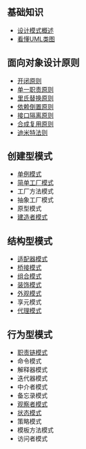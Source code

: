 ## 基础知识

- [设计模式概述](./设计模式概述.md)
- [看懂UML类图](./看懂UML类图.md)



## 面向对象设计原则

- [开闭原则](./开闭原则.md)
- [单一职责原则](./单一职责原则.md)
- [里氏替换原则](./里氏替换原则.md)
- [依赖倒置原则](./依赖倒置原则.md)
- [接口隔离原则](./接口隔离原则.md)
- [合成复用原则](./合成复用原则.md)
- [迪米特法则](./迪米特法则.md)



## 创建型模式

- [单例模式](./单例模式.md)
- [简单工厂模式](./简单工厂模式.md)
- 工厂方法模式
- 抽象工厂模式
- 原型模式
- [建造者模式](./建造者模式.md)



## 结构型模式

- [适配器模式](./适配器模式.md)
- [桥接模式](.桥接模式.md)
- [组合模式](./组合模式.md)
- [装饰模式](./装饰模式.md)
- [外观模式](./外观模式.md)
- 享元模式
- [代理模式](./代理模式.md)



## 行为型模式

- [职责链模式](./职责链模式.md)
- 命令模式
- 解释器模式
- 迭代器模式
- 中介者模式
- 备忘录模式
- [观察者模式](./观察者模式.md)
- [状态模式](./状态模式.md)
- 策略模式
- 模板方法模式
- 访问者模式














